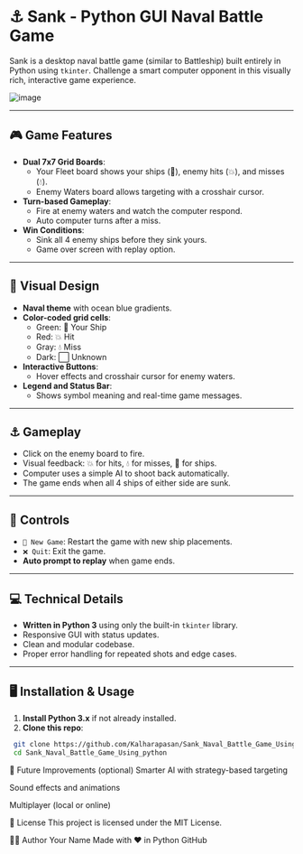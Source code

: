 # ⚓ Sank - Python GUI Naval Battle Game

Sank is a desktop naval battle game (similar to Battleship) built entirely in Python using `tkinter`. Challenge a smart computer opponent in this visually rich, interactive game experience.

![image](https://github.com/user-attachments/assets/4eb30b89-1853-42e2-ba71-c9e37970e8de)

---

## 🎮 Game Features

- **Dual 7x7 Grid Boards**:
  - Your Fleet board shows your ships (🚢), enemy hits (💥), and misses (💧).
  - Enemy Waters board allows targeting with a crosshair cursor.
- **Turn-based Gameplay**:
  - Fire at enemy waters and watch the computer respond.
  - Auto computer turns after a miss.
- **Win Conditions**:
  - Sink all 4 enemy ships before they sink yours.
  - Game over screen with replay option.

---

## 🎨 Visual Design

- **Naval theme** with ocean blue gradients.
- **Color-coded grid cells**:
  - Green: 🚢 Your Ship  
  - Red: 💥 Hit  
  - Gray: 💧 Miss  
  - Dark: ⬜ Unknown
- **Interactive Buttons**:
  - Hover effects and crosshair cursor for enemy waters.
- **Legend and Status Bar**:
  - Shows symbol meaning and real-time game messages.

---

## ⚓ Gameplay

- Click on the enemy board to fire.
- Visual feedback: 💥 for hits, 💧 for misses, 🚢 for ships.
- Computer uses a simple AI to shoot back automatically.
- The game ends when all 4 ships of either side are sunk.

---

## 🔧 Controls

- `🔄 New Game`: Restart the game with new ship placements.
- `❌ Quit`: Exit the game.
- **Auto prompt to replay** when game ends.

---

## 💻 Technical Details

- **Written in Python 3** using only the built-in `tkinter` library.
- Responsive GUI with status updates.
- Clean and modular codebase.
- Proper error handling for repeated shots and edge cases.

---

## 🖥️ Installation & Usage

1. **Install Python 3.x** if not already installed.
2. **Clone this repo**:

  ```bash
   git clone https://github.com/Kalharapasan/Sank_Naval_Battle_Game_Using_python.git
   cd Sank_Naval_Battle_Game_Using_python
 ```
🚀 Future Improvements (optional)
Smarter AI with strategy-based targeting

Sound effects and animations

Multiplayer (local or online)

📄 License
This project is licensed under the MIT License.

🧑‍💻 Author
Your Name
Made with ❤️ in Python
GitHub
